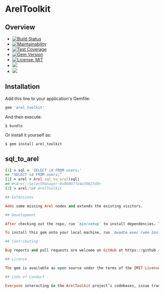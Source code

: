 # ArelToolkit

## Overview

- [![Build Status](https://travis-ci.com/mvgijssel/arel_toolkit.svg?branch=master)](https://travis-ci.com/mvgijssel/arel_toolkit)
- [![Maintainability](https://api.codeclimate.com/v1/badges/3ef13d1649a00a98562d/maintainability)](https://codeclimate.com/github/mvgijssel/arel_toolkit/maintainability)
- [![Test Coverage](https://api.codeclimate.com/v1/badges/3ef13d1649a00a98562d/test_coverage)](https://codeclimate.com/github/mvgijssel/arel_toolkit/test_coverage)
- [![Gem Version](https://badge.fury.io/rb/arel_toolkit.svg)](https://badge.fury.io/rb/arel_toolkit)
- [![License: MIT](https://img.shields.io/badge/License-MIT-yellow.svg)](https://opensource.org/licenses/MIT)
- ![](http://ruby-gem-downloads-badge.herokuapp.com/arel_toolkit?type=total)
- ![](http://ruby-gem-downloads-badge.herokuapp.com/arel_toolkit?label=downloads-current-version)

## Installation

Add this line to your application's Gemfile:

```ruby
gem 'arel_toolkit'
```

And then execute:

    $ bundle

Or install it yourself as:

    $ gem install arel_toolkit

## sql_to_arel

```ruby
[1] > sql = 'SELECT id FROM users;'
=> "SELECT id FROM users;"
[2] > arel = Arel.sql_to_arel(sql)
=> #<Arel::SelectManager:0x00007fe4e39823d8>
[3] > arel.to# ArelToolkit

## Extensions

Adds some missing Arel nodes and extends the existing visitors.

## Development

After checking out the repo, run `bin/setup` to install dependencies. Then, run `rake spec` to run the tests. You can also run `bin/console` for an interactive prompt that will allow you to experiment.

To install this gem onto your local machine, run `bundle exec rake install`. To release a new version, update the version number in `version.rb`, and then run `bundle exec rake release`, which will create a git tag for the version, push git commits and tags, and push the `.gem` file to [rubygems.org](https://rubygems.org).

## Contributing

Bug reports and pull requests are welcome on GitHub at https://github.com/[USERNAME]/arel_toolkit. This project is intended to be a safe, welcoming space for collaboration, and contributors are expected to adhere to the [Contributor Covenant](http://contributor-covenant.org) code of conduct.

## License

The gem is available as open source under the terms of the [MIT License](https://opensource.org/licenses/MIT).

## Code of Conduct

Everyone interacting in the ArelToolkit project’s codebases, issue trackers, chat rooms and mailing lists is expected to follow the [code of conduct](https://github.com/[USERNAME]/arel_toolkit/blob/master/CODE_OF_CONDUCT.md).
